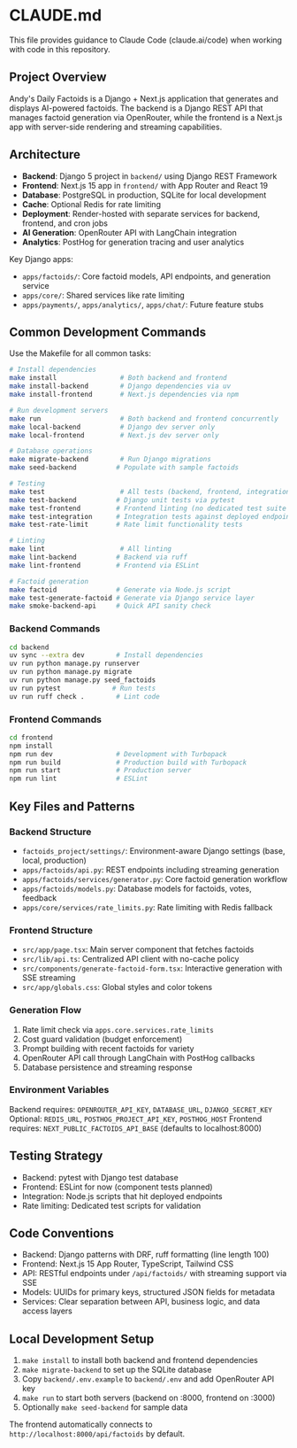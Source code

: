 # CLAUDE.md

This file provides guidance to Claude Code (claude.ai/code) when working with code in this repository.

## Project Overview

Andy's Daily Factoids is a Django + Next.js application that generates and displays AI-powered factoids. The backend is a Django REST API that manages factoid generation via OpenRouter, while the frontend is a Next.js app with server-side rendering and streaming capabilities.

## Architecture

- **Backend**: Django 5 project in `backend/` using Django REST Framework
- **Frontend**: Next.js 15 app in `frontend/` with App Router and React 19
- **Database**: PostgreSQL in production, SQLite for local development
- **Cache**: Optional Redis for rate limiting
- **Deployment**: Render-hosted with separate services for backend, frontend, and cron jobs
- **AI Generation**: OpenRouter API with LangChain integration
- **Analytics**: PostHog for generation tracing and user analytics

Key Django apps:
- `apps/factoids/`: Core factoid models, API endpoints, and generation service
- `apps/core/`: Shared services like rate limiting
- `apps/payments/`, `apps/analytics/`, `apps/chat/`: Future feature stubs

## Common Development Commands

Use the Makefile for all common tasks:

```bash
# Install dependencies
make install                # Both backend and frontend
make install-backend        # Django dependencies via uv
make install-frontend       # Next.js dependencies via npm

# Run development servers
make run                    # Both backend and frontend concurrently
make local-backend          # Django dev server only
make local-frontend         # Next.js dev server only

# Database operations
make migrate-backend        # Run Django migrations
make seed-backend          # Populate with sample factoids

# Testing
make test                   # All tests (backend, frontend, integration)
make test-backend          # Django unit tests via pytest
make test-frontend         # Frontend linting (no dedicated test suite yet)
make test-integration      # Integration tests against deployed endpoints
make test-rate-limit       # Rate limit functionality tests

# Linting
make lint                   # All linting
make lint-backend          # Backend via ruff
make lint-frontend         # Frontend via ESLint

# Factoid generation
make factoid               # Generate via Node.js script
make test-generate-factoid # Generate via Django service layer
make smoke-backend-api     # Quick API sanity check
```

### Backend Commands

```bash
cd backend
uv sync --extra dev        # Install dependencies
uv run python manage.py runserver
uv run python manage.py migrate
uv run python manage.py seed_factoids
uv run pytest             # Run tests
uv run ruff check .        # Lint code
```

### Frontend Commands

```bash
cd frontend
npm install
npm run dev                # Development with Turbopack
npm run build              # Production build with Turbopack
npm run start              # Production server
npm run lint               # ESLint
```

## Key Files and Patterns

### Backend Structure
- `factoids_project/settings/`: Environment-aware Django settings (base, local, production)
- `apps/factoids/api.py`: REST endpoints including streaming generation
- `apps/factoids/services/generator.py`: Core factoid generation workflow
- `apps/factoids/models.py`: Database models for factoids, votes, feedback
- `apps/core/services/rate_limits.py`: Rate limiting with Redis fallback

### Frontend Structure
- `src/app/page.tsx`: Main server component that fetches factoids
- `src/lib/api.ts`: Centralized API client with no-cache policy
- `src/components/generate-factoid-form.tsx`: Interactive generation with SSE streaming
- `src/app/globals.css`: Global styles and color tokens

### Generation Flow
1. Rate limit check via `apps.core.services.rate_limits`
2. Cost guard validation (budget enforcement)
3. Prompt building with recent factoids for variety
4. OpenRouter API call through LangChain with PostHog callbacks
5. Database persistence and streaming response

### Environment Variables
Backend requires: `OPENROUTER_API_KEY`, `DATABASE_URL`, `DJANGO_SECRET_KEY`
Optional: `REDIS_URL`, `POSTHOG_PROJECT_API_KEY`, `POSTHOG_HOST`
Frontend requires: `NEXT_PUBLIC_FACTOIDS_API_BASE` (defaults to localhost:8000)

## Testing Strategy

- Backend: pytest with Django test database
- Frontend: ESLint for now (component tests planned)
- Integration: Node.js scripts that hit deployed endpoints
- Rate limiting: Dedicated test scripts for validation

## Code Conventions

- Backend: Django patterns with DRF, ruff formatting (line length 100)
- Frontend: Next.js 15 App Router, TypeScript, Tailwind CSS
- API: RESTful endpoints under `/api/factoids/` with streaming support via SSE
- Models: UUIDs for primary keys, structured JSON fields for metadata
- Services: Clear separation between API, business logic, and data access layers

## Local Development Setup

1. `make install` to install both backend and frontend dependencies
2. `make migrate-backend` to set up the SQLite database
3. Copy `backend/.env.example` to `backend/.env` and add OpenRouter API key
4. `make run` to start both servers (backend on :8000, frontend on :3000)
5. Optionally `make seed-backend` for sample data

The frontend automatically connects to `http://localhost:8000/api/factoids` by default.